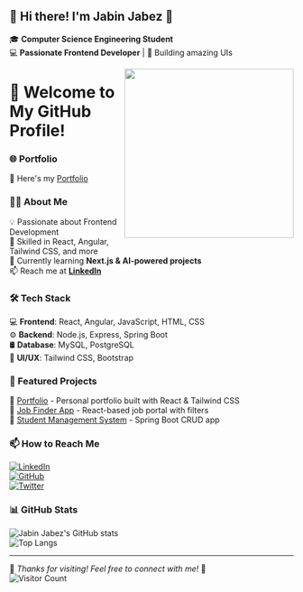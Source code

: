 ## 👋 Hi there! I'm **Jabin Jabez** 🚀

🎓 **Computer Science Engineering Student**  
💻 **Passionate Frontend Developer** | 🚀 Building amazing UIs  

<img align="right" src="https://media1.giphy.com/media/VTtANKl0beDFQRLDTh/giphy.gif" width="300"/>

# 🚀 Welcome to My GitHub Profile!  

### 🌐 Portfolio  
🚀 Here's my [Portfolio](https://jabinjabez-portfolio.netlify.app/)  

### 👨‍💻 About Me  
💡 Passionate about Frontend Development  
📌 Skilled in React, Angular, Tailwind CSS, and more  
🌱 Currently learning **Next.js & AI-powered projects**  
📫 Reach me at **[LinkedIn](https://www.linkedin.com/in/jabinjabez/)**  

### 🛠 Tech Stack  
💻 **Frontend**: React, Angular, JavaScript, HTML, CSS  
⚙️ **Backend**: Node.js, Express, Spring Boot  
🛢 **Database**: MySQL, PostgreSQL  
🎨 **UI/UX**: Tailwind CSS, Bootstrap  

### 📌 Featured Projects  
🔹 [Portfolio](https://github.com/JabinJabez/Portfolio-animated) - Personal portfolio built with React & Tailwind CSS  
🔹 [Job Finder App](https://github.com/JabinJabez/job-portal) - React-based job portal with filters  
🔹 [Student Management System](https://github.com/JabinJabez/student-database-management) - Spring Boot CRUD app  


### 📫 How to Reach Me  
[![LinkedIn](https://img.shields.io/badge/LinkedIn-0077B5?style=for-the-badge&logo=linkedin&logoColor=white)](https://www.linkedin.com/in/jabinjabez/)  
[![GitHub](https://img.shields.io/badge/GitHub-181717?style=for-the-badge&logo=github&logoColor=white)](https://github.com/JabinJabez)  
[![Twitter](https://img.shields.io/badge/Twitter-1DA1F2?style=for-the-badge&logo=twitter&logoColor=white)](https://twitter.com/yourusername)  


### 📊 GitHub Stats  
![Jabin Jabez's GitHub stats](https://github-readme-stats.vercel.app/api?username=JabinJabez&show_icons=true&theme=radical)  
![Top Langs](https://github-readme-stats.vercel.app/api/top-langs/?username=JabinJabez&layout=compact&theme=radical)

---
🌟 *Thanks for visiting! Feel free to connect with me!* 🤝  
![Visitor Count](https://komarev.com/ghpvc/?username=JabinJabez&color=blue)
